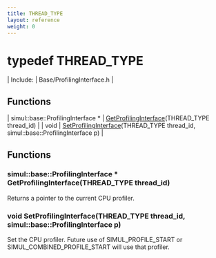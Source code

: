 ```yaml
---
title: THREAD_TYPE
layout: reference
weight: 0
---
```

typedef THREAD_TYPE
===

| Include: | Base/ProfilingInterface.h |



Functions
---

| simul::base::ProfilingInterface * | [GetProfilingInterface](#GetProfilingInterface)(THREAD_TYPE thread_id) |
| void | [SetProfilingInterface](#SetProfilingInterface)(THREAD_TYPE thread_id, simul::base::ProfilingInterface p) |


Functions
---
<a name="GetProfilingInterface"></a>
### simul::base::ProfilingInterface * GetProfilingInterface(THREAD_TYPE thread_id)
Returns a pointer to the current CPU profiler.
<a name="SetProfilingInterface"></a>
### void SetProfilingInterface(THREAD_TYPE thread_id, simul::base::ProfilingInterface p)
Set the CPU profiler. Future use of SIMUL_PROFILE_START or SIMUL_COMBINED_PROFILE_START will use that profiler.
